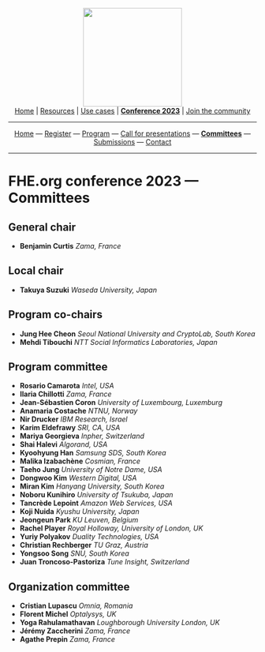 <!-- Main header navigation -->
<p align="center">
  <img width="200" src="https://user-images.githubusercontent.com/5758427/180978488-db825482-5a58-4c7c-9589-c494a6f0be04.png"><br/>
  <a href="https://fhe-org.github.io">Home</a> | <a href="https://fhe-org.github.io/resources">Resources</a> | <a href="https://fhe-org.github.io/use-cases">Use cases</a> | <a href="https://fhe-org.github.io/conferences/conference-2023/home"><b>Conference 2023</b></a> | <a href="https://fhe-org.github.io/community">Join the community</a>
</p>
<hr/>
<!-- /Main header navigation -->
<!-- Header conference 2023 links -->
<p align="center">
  <a href="https://fhe-org.github.io/conferences/conference-2023/home">Home</a>
  —
  <a href="https://lu.ma/fhe-org-conference-2023-tickets">Register</a>
  —
  <a href="https://fhe-org.github.io/conferences/conference-2023/program">Program</a>
  —
  <a href="https://fhe-org.github.io/conferences/conference-2023/call-for-presentations">Call for presentations</a>
  —
  <a href="https://fhe-org.github.io/conferences/conference-2023/committees"><b>Committees</b></a>
  —
  <a href="https://easychair.org/conferences/?conf=fheorg2023" target="_blank">Submissions</a>
  —
  <a href="https://fhe-org.github.io/conferences/conference-2023/contact">Contact</a>
</p>
<hr/>
<!-- /Header conference 2023 links -->


# FHE.org conference 2023 — Committees

## General chair
- **Benjamin Curtis** *Zama, France*

## Local chair
- **Takuya Suzuki** *Waseda University, Japan*

## Program co-chairs
- **Jung Hee Cheon** *Seoul National University and CryptoLab, South Korea*
- **Mehdi Tibouchi** *NTT Social Informatics Laboratories, Japan*

## Program committee
- **Rosario Camarota** *Intel, USA*
- **Ilaria Chillotti** *Zama, France*
- **Jean-Sébastien Coron** *University of Luxembourg, Luxemburg*
- **Anamaria Costache** *NTNU, Norway*
- **Nir Drucker** *IBM Research, Israel*
- **Karim Eldefrawy** *SRI, CA, USA*
- **Mariya Georgieva** *Inpher, Switzerland*
- **Shai Halevi** *Algorand, USA*
- **Kyoohyung Han** *Samsung SDS, South Korea*
- **Malika Izabachène** *Cosmian, France*
- **Taeho Jung** *University of Notre Dame, USA*
- **Dongwoo Kim** *Western Digital, USA*
- **Miran Kim** *Hanyang University, South Korea*
- **Noboru Kunihiro** *University of Tsukuba, Japan*
- **Tancrède Lepoint** *Amazon Web Services, USA*
- **Koji Nuida** *Kyushu University, Japan*
- **Jeongeun Park** *KU Leuven, Belgium*
- **Rachel Player** *Royal Holloway, University of London, UK*
- **Yuriy Polyakov** *Duality Technologies, USA*
- **Christian Rechberger** *TU Graz, Austria*
- **Yongsoo Song** *SNU, South Korea*
- **Juan Troncoso-Pastoriza** *Tune Insight, Switzerland*

## Organization committee
- **Cristian Lupascu** *Omnia, Romania*
- **Florent Michel** *Optalysys, UK*
- **Yoga Rahulamathavan** *Loughborough University London, UK*
- **Jérémy Zaccherini** *Zama, France*
- **Agathe Prepin** *Zama, France*
